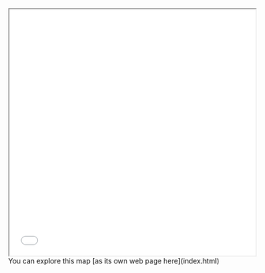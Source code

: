 
<iframe src="index.html" height="500" width="500"></iframe>
You can explore this map [as its own web page here](index.html)
